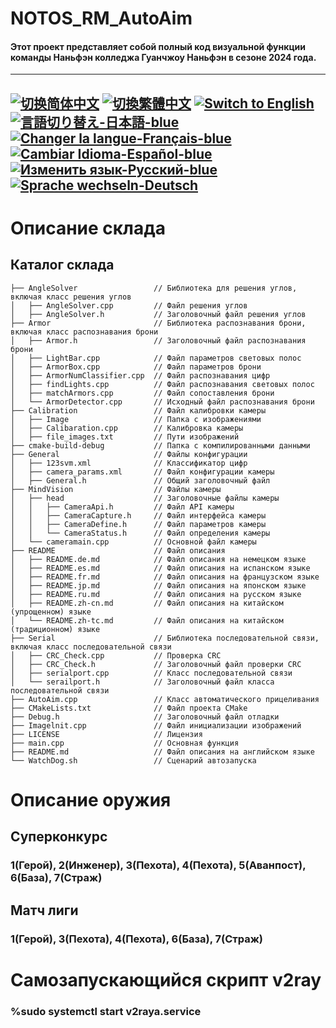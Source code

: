 # NOTOS_RM_AutoAim
#### Этот проект представляет собой полный код визуальной функции команды Наньфэн колледжа Гуанчжоу Наньфэн в сезоне 2024 года.

---
[![切换简体中文](https://img.shields.io/badge/切换语言-简体中文-blue)](https://github.com/lizuju/NOTOS_RM_AutoAim/blob/main/README/README.zh-cn.md)
[![切換繁體中文](https://img.shields.io/badge/切換語言-繁體中文-blue)](https://github.com/lizuju/NOTOS_RM_AutoAim/blob/main/README/README.zh-tc.md)
[![Switch to English](https://img.shields.io/badge/Switch-English-blue)](https://github.com/lizuju/NOTOS_RM_AutoAim/blob/main/README.md)
[![言語切り替え-日本語-blue](https://img.shields.io/badge/言語切り替え-日本語-blue)](https://github.com/lizuju/NOTOS_RM_AutoAim/blob/main/README/README.jp.md)
[![Changer la langue-Français-blue](https://img.shields.io/badge/Changer%20la%20langue-Fran%C3%A7ais-blue)](https://github.com/lizuju/NOTOS_RM_AutoAim/blob/main/README/README.fr.md)
[![Cambiar Idioma-Español-blue](https://img.shields.io/badge/Cambiar%20Idioma-Espa%C3%B1ol-blue)](https://github.com/lizuju/NOTOS_RM_AutoAim/blob/main/README/README.es.md)
[![Изменить язык-Русский-blue](https://img.shields.io/badge/Изменить%20язык-Русский-blue)](https://github.com/lizuju/NOTOS_RM_AutoAim/blob/main/README/README.ru.md)
[![Sprache wechseln-Deutsch](https://img.shields.io/badge/Sprache%20wechseln-Deutsch-blue)](https://github.com/lizuju/NOTOS_RM_AutoAim/blob/main/README/README.de.md)
---

# Описание склада

## Каталог склада
    ├── AngleSolver                 // Библиотека для решения углов, включая класс решения углов
    │   ├── AngleSolver.cpp         // Файл решения углов
    │   ├── AngleSolver.h           // Заголовочный файл решения углов
    ├── Armor                       // Библиотека распознавания брони, включая класс распознавания брони
    │   ├── Armor.h                 // Заголовочный файл распознавания брони
    │   ├── LightBar.cpp            // Файл параметров световых полос
    │   ├── ArmorBox.cpp            // Файл параметров брони
    │   ├── ArmorNumClassifier.cpp  // Файл распознавания цифр
    │   ├── findLights.cpp          // Файл распознавания световых полос
    │   ├── matchArmors.cpp         // Файл сопоставления брони
    │   └── ArmorDetector.cpp       // Исходный файл распознавания брони
    ├── Calibration                 // Файл калибровки камеры
    │   ├── Image                   // Папка с изображениями
    │   ├── Calibaration.cpp        // Калибровка камеры
    │   ├── file_images.txt         // Пути изображений
    ├── cmake-build-debug           // Папка с компилированными данными
    ├── General                     // Файлы конфигурации
    │   ├── 123svm.xml              // Классификатор цифр
    │   ├── camera_params.xml     	// Файл конфигурации камеры
    │   ├── General.h               // Общий заголовочный файл
    ├── MindVision                  // Файлы камеры
    │   ├── head                    // Заголовочные файлы камеры
    │   │   ├── CameraApi.h         // Файл API камеры
    │   │   ├── CameraCapture.h     // Файл интерфейса камеры
    │   │   ├── CameraDefine.h      // Файл параметров камеры
    │   │   └── CameraStatus.h      // Файл определения камеры
    │   └── cameramain.cpp          // Основной файл камеры
    ├── README                      // Файл описания
    │   ├── README.de.md            // Файл описания на немецком языке
    │   ├── README.es.md            // Файл описания на испанском языке
    │   ├── README.fr.md            // Файл описания на французском языке
    │   ├── README.jp.md            // Файл описания на японском языке
    │   ├── README.ru.md            // Файл описания на русском языке
    │   ├── README.zh-cn.md         // Файл описания на китайском (упрощенном) языке
    │   └── README.zh-tc.md         // Файл описания на китайском (традиционном) языке
    ├── Serial                      // Библиотека последовательной связи, включая класс последовательной связи
    │   ├── CRC_Check.cpp           // Проверка CRC
    │   ├── CRC_Check.h             // Заголовочный файл проверки CRC
    │   ├── serialport.cpp          // Класс последовательной связи
    │   └── serailport.h            // Заголовочный файл класса последовательной связи
    ├── AutoAim.cpp                 // Класс автоматического прицеливания
    ├── CMakeLists.txt              // Файл проекта CMake
    ├── Debug.h                     // Заголовочный файл отладки
    ├── Imagelnit.cpp               // Файл инициализации изображений
    ├── LICENSE                     // Лицензия
    ├── main.cpp                    // Основная функция
    ├── README.md                   // Файл описания на английском языке
    └── WatchDog.sh                 // Сценарий автозапуска

# Описание оружия

## Суперконкурс
### 1(Герой), 2(Инженер), 3(Пехота), 4(Пехота), 5(Аванпост), 6(База), 7(Страж)

## Матч лиги
### 1(Герой), 3(Пехота), 4(Пехота), 6(База), 7(Страж)

# Самозапускающийся скрипт v2ray
### %sudo systemctl start v2raya.service